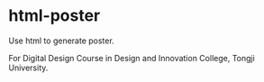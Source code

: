 # html-poster

Use html to generate poster.

For Digital Design Course in Design and Innovation College, Tongji University.
